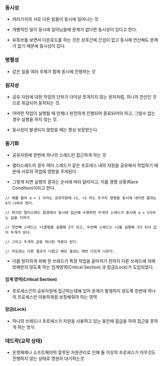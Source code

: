### 동시성

* 여러가지의 서로 다른 일들이 동시에 일어나는 것

* 개별적인 일이 동시에 일어났을때 문제가 없다면 동시성이 있다고 한다.

* 유튜브를 보면서 다운로드를 하는 것은 상호간에 간섭이 없고 동시에 연산해도 문제가 없기 때문에 동시성이 있다.


### 병렬성

* 같은 일을 여러 주체가 함께 동시에 진행하는 것


### 원자성

* 공유 자원에 대한 작업의 단위가 더이상 쪼개지지 않는 원자처럼, 하나의 연산인 것으로 취급되어 동작되는 것.

* 어떠한 작업이 실행될 때 언제나 완전하게 진행되어 종료되어야 하고, 그럴수 없는 경우 실행을 하지 않는 것.

* 동시성이 발생되지 않았을 때는 항상 보장받는다.


### 동기화

* 공유자원에 한번에 하나의 스레드만 접근하게 하는 것

* 멀티스레드의 경우 여러 스레드가 같은 프로세스 내의 자원을 공유해서 작업하기 때문에 서로의 작업에 영항을 주게된다.

* 그렇게 되면 실행의 결과는 순서에 따라 달라지고, 이를 경쟁 상황(Race Condition)이라고 한다.

```
// 예를 들어 a = 1 이라는 공유자원에 +1, +2 라는 두가지 명령을 동시에 내리면 결과는 4가 나와야 한다.

// 하지만 멀티스레드 환경에서 동시에 접근해 수행하면 두개의 스레드가 동시에 a = 1이라는 값을 가져가

// 첫번째 스레드는 +1명령을 실행해 2가 되고, 두번째 스레드는 +2를 실행해 3이 되서 값이 두개가 된다.

// 그리고 두개의 값중 하나만 적용이 된다.

// 의도와는 다른 결과가 나왔고 해당 결과는 매번 다르게 나온다.

```

* 이를 방지하게 위해 한 쓰레드가 특정 작업을 끝마치기 전까지 다른 쓰레드에 의해 방해받지 않도록 하는 임계영역(Critical Section) 과 잠금(Lock)가 도입되었다.

#### 임계 영역(Critical Section)

* 프로세스간의 공유자원에 접근하는데에 있어 문제가 발생하지 않도록 한번에 하나의 프로세스만 이용하게끔 보장해줘야 하는 영역

#### 잠금(Lock)

* 하나의 쓰레드나 프로세스가 자원을 사용하고 있는 동안에 잠금을 하여 접근을 못하게 하는 방식


### 데드락(교착 상태)

* 운영체제나 소프트웨어의 잘못된 자원관리로 인해 둘 이상의 프로세스가 아무것도 진행하지 않는 상태로 영원히 대기하는것
